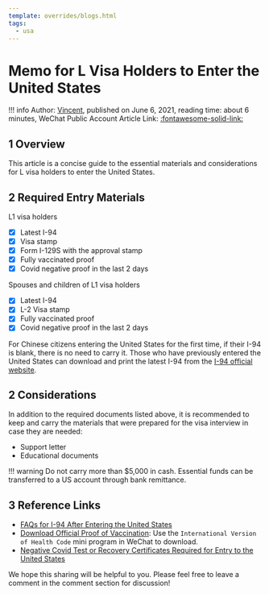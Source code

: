```yaml
---
template: overrides/blogs.html
tags:
  - usa
---
```


# Memo for L Visa Holders to Enter the United States

!!! info
    Author: [Vincent](https://github.com/Realvincentyuan), published on June 6, 2021, reading time: about 6 minutes, WeChat Public Account Article Link: [:fontawesome-solid-link:]()

## 1 Overview

This article is a concise guide to the essential materials and considerations for L visa holders to enter the United States.

## 2 Required Entry Materials

L1 visa holders

- [X] Latest I-94
- [X] Visa stamp
- [X] Form I-129S with the approval stamp
- [X] Fully vaccinated proof 
- [X] Covid negative proof in the last 2 days

Spouses and children of L1 visa holders

- [X] Latest I-94
- [X] L-2 Visa stamp
- [X] Fully vaccinated proof 
- [X] Covid negative proof in the last 2 days

For Chinese citizens entering the United States for the first time, if their I-94 is blank, there is no need to carry it. Those who have previously entered the United States can download and print the latest I-94 from the [I-94 official website](https://i94.cbp.dhs.gov/I94/#/recent-search).

## 2 Considerations

In addition to the required documents listed above, it is recommended to keep and carry the materials that were prepared for the visa interview in case they are needed:

- Support letter
- Educational documents

!!! warning
    Do not carry more than $5,000 in cash. Essential funds can be transferred to a US account through bank remittance.

## 3 Reference Links

- [FAQs for I-94 After Entering the United States](https://mp.weixin.qq.com/s/brFB535_t6f-86noh328Qg)
- [Download Official Proof of Vaccination](https://mp.weixin.qq.com/s/13tBsDg8-LZLZzRumehejw): Use the `International Version of Health Code` mini program in WeChat to download.
- [Negative Covid Test or Recovery Certificates Required for Entry to the United States](https://mp.weixin.qq.com/s/JlK1_uxuqNrbMm1vye_Neg)

We hope this sharing will be helpful to you. Please feel free to leave a comment in the comment section for discussion!

